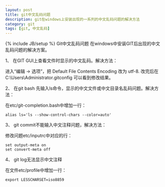 ```yaml
---
layout: post
title: git中文乱码问题
description: git在windows上安装出现的一系列的中文乱码问题的解决方法
category: git
tags: [git, 中文乱码]
---
```

{% include JB/setup %}
Git中文乱码问题
在windows中安装GIT后出现的中文乱码问题的解决方案。

1、 在GIT GUI上查看文件时显示的中文乱码。解决方法：

进入“编辑 -> 选项”，把 Default File Contents Encoding 改为 utf-8.
改完后在 C:\Users\Administrator\.gitconfig 可以看到修改结果。

2、 在git bash 先输入ls命令，显示的中文文件或中文目录名乱码问题。解决方法：

在etc/git-completion.bash中增加一行： 

    alias ls='ls --show-control-chars --color=auto'

3、 git commit不能输入中文注释问题，解决方法：

修改问题etc/inputrc中对应的行：

    set output-meta on 
    set convert-meta off
4、 git log无法显示中文注释 

在文件etc/profile中增加一行：

    export LESSCHARSET=iso8859